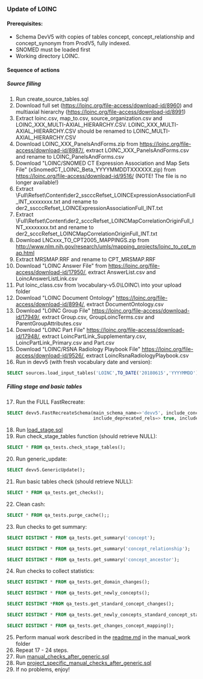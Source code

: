 ### Update of LOINC

#### Prerequisites:
- Schema DevV5 with copies of tables concept, concept_relationship and concept_synonym from ProdV5, fully indexed. 
- SNOMED must be loaded first
- Working directory LOINC.

#### Sequence of actions

##### Source filling
1. Run create_source_tables.sql
2. Download full set (https://loinc.org/file-access/download-id/8960)
and multiaxial hierarchy (https://loinc.org/file-access/download-id/8991)
3. Extract loinc.csv, map_to.csv, source_organization.csv and LOINC_XXX_MULTI-AXIAL_HIERARCHY.CSV. LOINC_XXX_MULTI-AXIAL_HIERARCHY.CSV should be renamed to LOINC_MULTI-AXIAL_HIERARCHY.CSV
4. Download LOINC_XXX_PanelsAndForms.zip from https://loinc.org/file-access/download-id/8987/, extract LOINC_XXX_PanelsAndForms.csv and rename to LOINC_PanelsAndForms.csv
5. Download "LOINC/SNOMED CT Expression Association and Map Sets File" (xSnomedCT_LOINC_Beta_YYYYMMDDTXXXXXX.zip) from https://loinc.org/file-access/download-id/9516/ (NOTE! The file is no longer available!)
6. Extract \Full\Refset\Content\der2_sscccRefset_LOINCExpressionAssociationFull_INT_xxxxxxxx.txt and rename to der2_sscccRefset_LOINCExpressionAssociationFull_INT.txt
7. Extract \Full\Refset\Content\der2_scccRefset_LOINCMapCorrelationOriginFull_INT_xxxxxxxx.txt and rename to der2_scccRefset_LOINCMapCorrelationOriginFull_INT.txt
8. Download LNCxxx_TO_CPT2005_MAPPINGS.zip from http://www.nlm.nih.gov/research/umls/mapping_projects/loinc_to_cpt_map.html
9. Extract MRSMAP.RRF and rename to CPT_MRSMAP.RRF
10. Download "LOINC Answer File" from https://loinc.org/file-access/download-id/17950/, extract AnswerList.csv and LoincAnswerListLink.csv
11. Put loinc_class.csv from \vocabulary-v5.0\LOINC\ into your upload folder
12. Download "LOINC Document Ontology" https://loinc.org/file-access/download-id/8994/, extract DocumentOntology.csv
13. Download "LOINC Group File" https://loinc.org/file-access/download-id/17949/, extract Group.csv, GroupLoincTerms.csv and ParentGroupAttributes.csv
14. Download "LOINC Part File" https://loinc.org/file-access/download-id/17948/, extract LoincPartLink_Supplementary.csv, LoincPartLink_Primary.csv and Part.csv
15. Download "LOINC/RSNA Radiology Playbook File" https://loinc.org/file-access/download-id/9526/, extract LoincRsnaRadiologyPlaybook.csv
16. Run in devv5 (with fresh vocabulary date and version):
```sql
SELECT sources.load_input_tables('LOINC',TO_DATE('20180615','YYYYMMDD'),'LOINC 2.64');
```

##### Filling stage and basic tables
17. Run the FULL FastRecreate:
```sql
SELECT devv5.FastRecreateSchema(main_schema_name=>'devv5', include_concept_ancestor=> true,
                                include_deprecated_rels=> true, include_synonyms=> true);
```
18. Run [load_stage.sql](https://github.com/OHDSI/Vocabulary-v5.0/blob/master/LOINC/load_stage.sql)
19. Run check_stage_tables function (should retrieve NULL):
```sql
SELECT * FROM qa_tests.check_stage_tables();
```
20. Run generic_update:
```sql
SELECT devv5.GenericUpdate();
```
21. Run basic tables check (should retrieve NULL):
```sql
SELECT * FROM qa_tests.get_checks();
```
22. Clean cash:
```sql
SELECT * FROM qa_tests.purge_cache();;
```
23. Run checks to get summary:
```sql
SELECT DISTINCT * FROM qa_tests.get_summary('concept');
```
```sql
SELECT DISTINCT * FROM qa_tests.get_summary('concept_relationship');
```
```sql
SELECT DISTINCT * FROM qa_tests.get_summary('concept_ancestor');
```
24. Run checks to collect statistics:
```sql
SELECT DISTINCT * FROM qa_tests.get_domain_changes();
```
```sql
SELECT DISTINCT * FROM qa_tests.get_newly_concepts();
```
```sql
SELECT DISTINCT *FROM qa_tests.get_standard_concept_changes();
```
```sql
SELECT DISTINCT * FROM qa_tests.get_newly_concepts_standard_concept_status();
```
```sql
SELECT DISTINCT * FROM qa_tests.get_changes_concept_mapping();
```
25. Perform manual work described in the [readme.md](https://github.com/OHDSI/Vocabulary-v5.0/blob/master/LOINC/manual_work/readme.md) in the manual_work folder
26. Repeat 17 - 24 steps.
27. Run [manual_checks_after_generic.sql](https://github.com/OHDSI/Vocabulary-v5.0/blob/master/working/manual_checks_after_generic.sql)
28. Run [project_specific_manual_checks_after_generic.sql](https://github.com/OHDSI/Vocabulary-v5.0/blob/master/LOINC/manual_work/project_specific_manual_checks_after_generic.sql)
29. If no problems, enjoy!